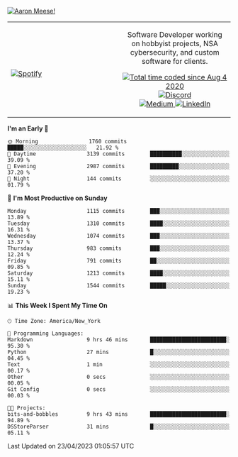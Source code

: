 [![Aaron Meese!](https://user-images.githubusercontent.com/17814535/88975338-a2aabf00-d27f-11ea-963f-8a19608716b4.png)](https://github.com/ajmeese7/readme-ascii "README ASCII")

<!-- Modified from project here: https://github.com/novatorem/novatorem -->
<table width="100%">
  <tr>
  <td width="50%">

&nbsp; <br> [![Spotify](https://ajmeese7.vercel.app/api/spotify)](https://open.spotify.com/user/ajmeese)

  </td>
  <td width="50%">
    <p align="center">
    Software Developer working on hobbyist projects, NSA cybersecurity, and custom software for clients.
    </p>
    <p align="center">
      <a href="https://wakatime.com/@f726891d-3b02-46cd-9b60-e8c59f9e2b14">
        <img src="https://wakatime.com/badge/user/f726891d-3b02-46cd-9b60-e8c59f9e2b14.svg" alt="Total time coded since Aug 4 2020" title="WakaTime" />
      </a>
      <a href="http://link.aaronmeese.com/discord">
        <img src="https://img.shields.io/badge/discord-ajmeese7%234835-369?style=flat-square&logo=discord&logoColor=white&color=purple" alt="Discord" title="Discord">
      </a>
      <br />
      <a href="https://link.aaronmeese.com/medium">
        <img src="https://img.shields.io/badge/medium-ajmeese7-1DB954?style=flat-square&logo=medium&logoColor=white" alt="Medium" title="Medium">
      </a>
      <a href="https://link.aaronmeese.com/linkedin">
        <img src="https://img.shields.io/badge/linkedIn-aaronmeese-1DB954?style=flat-square&logo=linkedin&logoColor=white&color=blue" alt="LinkedIn" title="LinkedIn">
      </a>
    </p>
  </td>

</table>

[//]: <> (The `&nbsp;` is to have Aphelion take up more space)

<!--START_SECTION:waka-->
**I'm an Early 🐤** 

```text
🌞 Morning                1760 commits        █████░░░░░░░░░░░░░░░░░░░░   21.92 % 
🌆 Daytime                3139 commits        ██████████░░░░░░░░░░░░░░░   39.09 % 
🌃 Evening                2987 commits        █████████░░░░░░░░░░░░░░░░   37.20 % 
🌙 Night                  144 commits         ░░░░░░░░░░░░░░░░░░░░░░░░░   01.79 % 
```
📅 **I'm Most Productive on Sunday** 

```text
Monday                   1115 commits        ███░░░░░░░░░░░░░░░░░░░░░░   13.89 % 
Tuesday                  1310 commits        ████░░░░░░░░░░░░░░░░░░░░░   16.31 % 
Wednesday                1074 commits        ███░░░░░░░░░░░░░░░░░░░░░░   13.37 % 
Thursday                 983 commits         ███░░░░░░░░░░░░░░░░░░░░░░   12.24 % 
Friday                   791 commits         ██░░░░░░░░░░░░░░░░░░░░░░░   09.85 % 
Saturday                 1213 commits        ████░░░░░░░░░░░░░░░░░░░░░   15.11 % 
Sunday                   1544 commits        █████░░░░░░░░░░░░░░░░░░░░   19.23 % 
```


📊 **This Week I Spent My Time On** 

```text
🕑︎ Time Zone: America/New_York

💬 Programming Languages: 
Markdown                 9 hrs 46 mins       ████████████████████████░   95.30 % 
Python                   27 mins             █░░░░░░░░░░░░░░░░░░░░░░░░   04.45 % 
Text                     1 min               ░░░░░░░░░░░░░░░░░░░░░░░░░   00.17 % 
Other                    0 secs              ░░░░░░░░░░░░░░░░░░░░░░░░░   00.05 % 
Git Config               0 secs              ░░░░░░░░░░░░░░░░░░░░░░░░░   00.03 % 

🐱‍💻 Projects: 
bits-and-bobbles         9 hrs 43 mins       ████████████████████████░   94.89 % 
DSStoreParser            31 mins             █░░░░░░░░░░░░░░░░░░░░░░░░   05.11 % 
```


 Last Updated on 23/04/2023 01:05:57 UTC
<!--END_SECTION:waka-->
